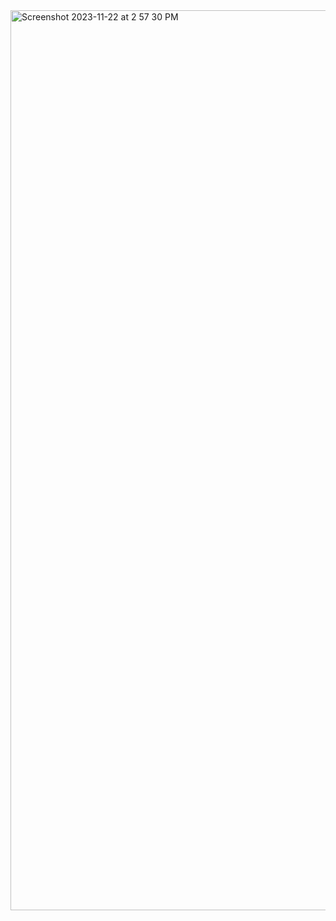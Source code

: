 <img width="1440" alt="Screenshot 2023-11-22 at 2 57 30 PM" src="https://github.com/user-attachments/assets/cc092857-4064-4e89-a34d-08846ab05e83">
